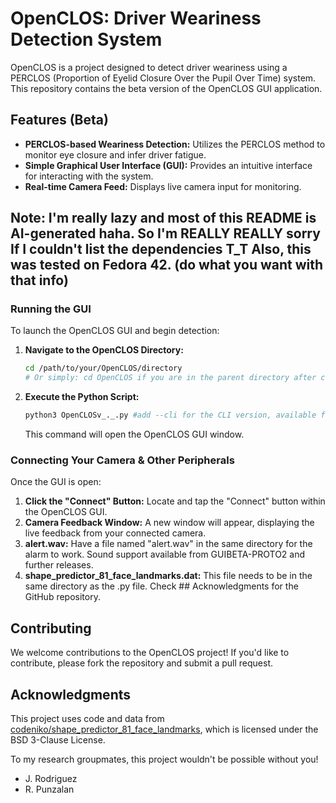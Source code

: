# OpenCLOS: Driver Weariness Detection System

OpenCLOS is a project designed to detect driver weariness using a PERCLOS (Proportion of Eyelid Closure Over the Pupil Over Time) system. This repository contains the beta version of the OpenCLOS GUI application.

## Features (Beta)

* **PERCLOS-based Weariness Detection:** Utilizes the PERCLOS method to monitor eye closure and infer driver fatigue.
* **Simple Graphical User Interface (GUI):** Provides an intuitive interface for interacting with the system.
* **Real-time Camera Feed:** Displays live camera input for monitoring.

## Note: I'm really lazy and most of this README is AI-generated haha. So I'm REALLY REALLY sorry If I couldn't list the dependencies T_T Also, this was tested on Fedora 42. (do what you want with that info)

### Running the GUI

To launch the OpenCLOS GUI and begin detection:

1.  **Navigate to the OpenCLOS Directory:**
    ```bash
    cd /path/to/your/OpenCLOS/directory 
    # Or simply: cd OpenCLOS if you are in the parent directory after cloning
    ```

2.  **Execute the Python Script:**
    ```bash
    python3 OpenCLOSv_._.py #add --cli for the CLI version, available from GUIBETA-PROTO2 and further releases
    ```

    This command will open the OpenCLOS GUI window.

### Connecting Your Camera & Other Peripherals

Once the GUI is open:

1.  **Click the "Connect" Button:** Locate and tap the "Connect" button within the OpenCLOS GUI.
2.  **Camera Feedback Window:** A new window will appear, displaying the live feedback from your connected camera.
3.  **alert.wav:** Have a file named "alert.wav" in the same directory for the alarm to work. Sound support available from GUIBETA-PROTO2 and further releases.
4.  **shape_predictor_81_face_landmarks.dat:** This file needs to be in the same directory as the .py file. Check ## Acknowledgments for the GitHub repository.

## Contributing

We welcome contributions to the OpenCLOS project! If you'd like to contribute, please fork the repository and submit a pull request.

## Acknowledgments
This project uses code and data from [codeniko/shape_predictor_81_face_landmarks](https://github.com/codeniko/shape_predictor_81_face_landmarks),
which is licensed under the BSD 3-Clause License.

To my research groupmates, this project wouldn't be possible without you!
* J. Rodriguez
* R. Punzalan
